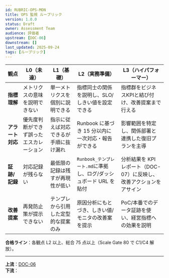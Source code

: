 ```yaml
---
id: RUBRIC-OPS-MON
title: OPS 監視 ルーブリック
version: 1.0.0
status: Draft
owner: Assessment Team
audience: 評価者
upstream: [DOC-06]
downstream: []
last_updated: 2025-09-24
tags: [ルーブリック]
---
```


| 観点 | L0（未達） | L1（基礎） | L2（実務準備） | L3（ハイパフォーマー） |
|------|-------------|-------------|----------------|------------------------|
| **指標理解** | メトリクスの意味を説明できない | 単一メトリクスを個別に説明できる | 指標同士の関係を説明し、SLO/しきい値を設定できる | 指標群をビジネスKPIと結び付け、改善提案まで行える |
| **アラート対応** | 優先度判断ができず誤ったエスカレーション | 指示に従えば対応できるが手順に抜け漏れ | Runbook に基づき 15 分以内に一次対応・報告ができる | 影響範囲を特定し、関係部署と連携した復旧プランを主導 |
| **証跡/記録** | 対応記録が残らない | 最低限の記録は残すが再現性が低い | `Runbook_テンプレート.md`に準拠し、ログ/ダッシュボード URL を貼付 | 分析結果を KPI レポート（DOC-07）に反映し、改善アクションをアサイン |
| **改善提案** | 再発防止策が提示できない | テンプレから引用した定型的な提案のみ | 原因分析にもとづき、しきい値/モニタの改善案を提示 | PoC/本番でのデータ証跡を使い、経営指標への効果を説明 |

**合格ライン**：各観点 L2 以上、総合 75 点以上（Scale Gate 80 で C1/C4 解放）。

---
**上流**：[DOC-06](../DOC-06_評価とルーブリック_v1.0.md)  
**下流**：
